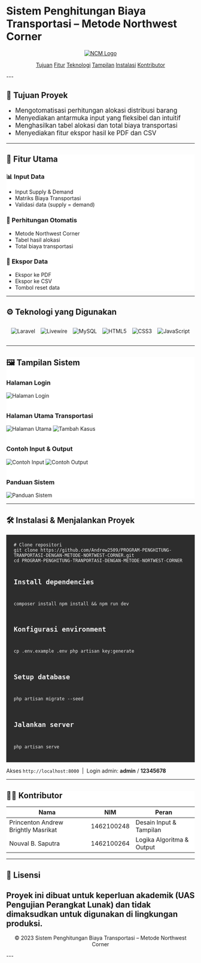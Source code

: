 # Sistem Penghitungan Biaya Transportasi – Metode Northwest Corner
<p align="center"><a href="https://laravel.com" target="_blank"><img src="./public/Test/Image/logo.png" alt="NCM Logo"></a></p>

<p align="center">
<a href="#tujuan">Tujuan</a>
<a href="#fitur">Fitur</a>
<a href="#teknologi">Teknologi</a>
<a href="#tampilan">Tampilan</a>
<a href="#instalasi">Instalasi</a>
<a href="#kontributor">Kontributor</a>
</p>
---

<section id="tujuan">
    <div class="container">
      <h2>🧭 Tujuan Proyek</h2>
      <ul style="list-style:disc;padding-left:24px;font-size:1.05rem">
        <li>Mengotomatisasi perhitungan alokasi distribusi barang</li>
        <li>Menyediakan antarmuka input yang fleksibel dan intuitif</li>
        <li>Menghasilkan tabel alokasi dan total biaya transportasi</li>
        <li>Menyediakan fitur ekspor hasil ke PDF dan CSV</li>
      </ul>
    </div>
</section>

---

<section id="fitur" style="background:#fff">
    <div class="container">
      <h2>🔧 Fitur Utama</h2>
      <div class="grid-cards">
        <div class="card">
          <h3>📊 Input Data</h3>
          <ul>
            <li>Input Supply &amp; Demand</li>
            <li>Matriks Biaya Transportasi</li>
            <li>Validasi data (supply = demand)</li>
          </ul>
        </div>
        <div class="card">
          <h3>🧮 Perhitungan Otomatis</h3>
          <ul>
            <li>Metode Northwest Corner</li>
            <li>Tabel hasil alokasi</li>
            <li>Total biaya transportasi</li>
          </ul>
        </div>
        <div class="card">
          <h3>💾 Ekspor Data</h3>
          <ul>
            <li>Ekspor ke PDF</li>
            <li>Ekspor ke CSV</li>
            <li>Tombol reset data</li>
          </ul>
        </div>
      </div>
    </div>
  </section>

---

<section id="teknologi">
    <div class="container">
      <h2>⚙️ Teknologi yang Digunakan</h2>
      <div class="badges" style="display: flex; justify-content: center; flex-wrap: wrap; gap: 15px; margin: 30px 0;">
        <img alt="Laravel"     src="https://img.shields.io/badge/Laravel-FF2D20?style=for-the-badge&logo=laravel&logoColor=white">
        <img alt="Livewire"    src="https://img.shields.io/badge/Livewire-4e56a6?style=for-the-badge&logo=livewire&logoColor=white">
        <img alt="MySQL"       src="https://img.shields.io/badge/MySQL-4479A1?style=for-the-badge&logo=mysql&logoColor=white">
        <img alt="HTML5"       src="https://img.shields.io/badge/HTML5-E34F26?style=for-the-badge&logo=html5&logoColor=white">
        <img alt="CSS3"        src="https://img.shields.io/badge/CSS3-1572B6?style=for-the-badge&logo=css3&logoColor=white">
        <img alt="JavaScript"  src="https://img.shields.io/badge/JavaScript-F7DF1E?style=for-the-badge&logo=javascript&logoColor=black">
      </div>
    </div>
  </section>

---

<section id="tampilan" style="background:#fff">
    <div class="container">
      <h2>🖼 Tampilan Sistem</h2>
      <h3>Halaman Login</h3>
      <div class="gallery" style="margin-bottom:35px">
        <img src="./public/Test/Image/login.png" alt="Halaman Login">
      </div>
      <h3>Halaman Utama Transportasi</h3>
      <div class="gallery" style="margin-bottom:35px">
        <img src="./public/Test/Image/tampulan-utama.png" alt="Halaman Utama">
        <img src="./public/Test/Image/tambah-kasus.png"   alt="Tambah Kasus">
      </div>
      <h3>Contoh Input &amp; Output</h3>
      <div class="gallery">
        <img src="./public/Test/Image/Input.png"  alt="Contoh Input">
        <img src="./public/Test/Image/Output.png" alt="Contoh Output">
      </div>
      <h3 style="margin-top:35px">Panduan Sistem</h3>
      <div class="gallery">
        <img src="./public/Test/Image/panduan.png" alt="Panduan Sistem">
      </div>
    </div>
  </section>

---

<section id="instalasi">
    <div class="container">
      <h2>🛠 Instalasi &amp; Menjalankan Proyek</h2>
      <pre style="background:#2d2d2d;color:#f1f1f1;padding:20px;border-radius:var(--radius);overflow-x:auto"><code># Clone repositori
git clone https://github.com/Andrew2509/PROGRAM-PENGHITUNG-TRANPORTASI-DENGAN-METODE-NORTWEST-CORNER.git
cd PROGRAM-PENGHITUNG-TRANPORTASI-DENGAN-METODE-NORTWEST-CORNER

# Install dependencies
composer install
npm install && npm run dev

# Konfigurasi environment
cp .env.example .env
php artisan key:generate

# Setup database
php artisan migrate --seed

# Jalankan server
php artisan serve
</code></pre>
      <p class="lead">Akses <code>http://localhost:8000</code> &nbsp;|&nbsp; Login admin: <strong>admin</strong> / <strong>12345678</strong></p>
    </div>
  </section>

---

<section id="kontributor" style="background:#fff">
    <div class="container">
      <h2>👨‍💻 Kontributor</h2>
      <table>
        <thead>
          <tr><th>Nama</th><th>NIM</th><th>Peran</th></tr>
        </thead>
        <tbody>
          <tr><td>Princenton Andrew Brightly Masrikat</td><td>1462100248</td><td>Desain Input &amp; Tampilan</td></tr>
          <tr><td>Nouval B. Saputra</td><td>1462100264</td><td>Logika Algoritma &amp; Output</td></tr>
        </tbody>
      </table>
    </div>
 </section>

---

## 📜 Lisensi
Proyek ini dibuat untuk keperluan akademik (UAS Pengujian Perangkat Lunak) dan tidak dimaksudkan untuk digunakan di lingkungan produksi.
---
<p align="center">
    © 2023 Sistem Penghitungan Biaya Transportasi – Metode Northwest Corner
</p>
---
